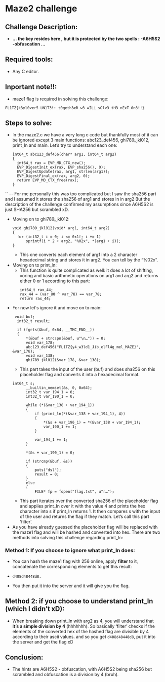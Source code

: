# Maze2 challenge
## Challenge Description:
- **… the key resides here , but it is protected by the two spells : -A6H5S2 -obfuscation …**
## Required tools:
- Any C editor.
## Inportant note!!:
-  maze1 flag is required in solving this challenge:
```
FL1TZ{k3yl0ver5_UN1T3!:_t0geth3eR_w3_wILL_sOlv3_tH3_nExT_0n3!!}
```
## Steps to solve:
- In the maze2.c we have a very long c code but thankfully most of it can be ignored except 3 main functions: abc123_def456, ghi789_jkl012, print_ln and main. Let’s try to understand each one:
    ```
    int64_t abc123_def456(char* arg1, int64_t arg2)
    {
      int64_t rax = EVP_MD_CTX_new();
      EVP_DigestInit_ex(rax, EVP_sha256(), 0);
      EVP_DigestUpdate(rax, arg1, strlen(arg1));
      EVP_DigestFinal_ex(rax, arg2, 0);
      return EVP_MD_CTX_free(rax);
    }
``
  -- For me personally this was too complicated but I saw the sha256 part and I assumed it stores the sha256 of arg1 and stores in in arg2 
  But the description of the challenge confirmed my assumptions since A6H5S2 is just SHA256 but scrambled xD.

  
- Moving on to ghi789_jkl012:
  ```
  void ghi789_jkl012(void* arg1, int64_t arg2)
  {
    for (int32_t i = 0; i <= 0x1f; i += 1)
        sprintf(i * 2 + arg2, "%02x", *(arg1 + i));
  }
  ```
  - This one converts each element of arg1 into a 2 character hexadecimal string and stores it in arg2. You can tell by the “%02x”.
- Moving on to print_ln:
  - This function is quite complicated as well: it does a lot of shifting, xoring and basic arithmetic operations on arg1 and arg2 and returns either 0 or 1 according to this part:
    ```
    int64_t rax_44;
    rax_44 = (var_80 ^ var_78) == var_78;
    return rax_44;
    ```
- For now let's ignore it and move on to main:
  ```
   void buf;
    int32_t result;
    
    if (fgets(&buf, 0x64, __TMC_END__))
    {
        *(&buf + strcspn(&buf, u"\n…")) = 0;
        void var_178;
        abc123_def456("FL1TZ{y4_w3ld1_Jib_elFl4g_mel_MAZE}", &var_178);
        void var_138;
        ghi789_jkl012(&var_178, &var_138);
  ```
  - This part takes the input of the user (buf) and does sha256 on this placeholder flag and converts it into a hexadecimal format.
  ```
  int64_t s;
        __builtin_memset(&s, 0, 0x64);
        int32_t var_194_1 = 0;
        int32_t var_190_1 = 0;
        
        while (*(&var_138 + var_194_1))
        {
            if (print_ln(*(&var_138 + var_194_1), 4))
            {
                *(&s + var_190_1) = *(&var_138 + var_194_1);
                var_190_1 += 1;
            }
            
            var_194_1 += 1;
        }
        
        *(&s + var_190_1) = 0;
        
        if (strcmp(&buf, &s))
        {
            puts("dsl");
            result = 0;
        }
        else
        {
            FILE* fp = fopen("flag.txt", u"r…");
    ```
  - This part iterates over the converted sha256 of the placeholder flag and applies print_In over it with the value 4 and prints the hex character into s if print_In returns 1. It then compares s with the input of the user and returns the flag if they match. 
    Let’s call this part ‘filter’.
- As you have already guessed the placeholder flag will be replaced with the maze1 flag and will be hashed and converted into hex. 
There are two methods into solving this challenge regarding print_In:
### Method 1: If you choose to ignore what print_In does:
- You can hash the maze1 flag with 256 online, apply **filter** to it, concatenate the corresponding elements to get this result:
- ```
  d408d48448d8.
  ```
- You then put it into the server and it will give you the flag.
## Method 2: if you choose to understand print_ln (which I didn’t xD):
- When breaking down print_In with arg2 as 4, you will understand that **it’s a simple division by 4** (hhhhhhh). So basically ‘filter’ checks if the elements of the converted hex of the hashed flag are divisible by 4 according to their ascii values.
and so you get ```d408d48448d8```, put it into the server and get the flag xD
## Conclusion:
- The hints are A6H5S2 - obfuscation, with A6H5S2 being sha256 but scrambled and obfuscation is a division by 4 (bruh).









 


